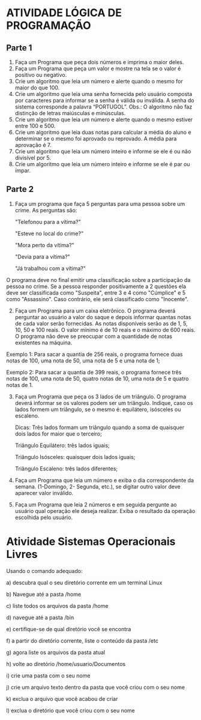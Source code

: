 # ATIVIDADE LÓGICA DE PROGRAMAÇÃO

## Parte 1

1. Faça um Programa que peça dois números e imprima o maior deles.
2. Faça um Programa que peça um valor e mostre na tela se o valor é positivo ou negativo.
3. Crie um algoritmo que leia um número e alerte quando o mesmo for maior do que 100.
4. Crie um algoritmo que leia uma senha fornecida pelo usuário composta por caracteres para informar se a senha é válida ou inválida. A senha do sistema corresponde a palavra “PORTUGOL”. Obs.: O algoritmo não faz distinção de letras maiúsculas e minúsculas.
5. Crie um algoritmo que leia um número e alerte quando o mesmo estiver entre 100 e 500.
6. Crie um algoritmo que leia duas notas para calcular a média do aluno e determinar se o mesmo foi aprovado ou reprovado. A média para aprovação é 7.
7. Crie um algoritmo que leia um número inteiro e informe se ele é ou não divisível por 5.
8. Crie um algoritmo que leia um número inteiro e informe se ele é par ou ímpar.


## Parte 2

1. Faça um programa que faça 5 perguntas para uma pessoa sobre um crime. As perguntas são:
   
    "Telefonou para a vítima?"
   
    "Esteve no local do crime?"
   
    "Mora perto da vítima?"
   
    "Devia para a vítima?"
   
    "Já trabalhou com a vítima?"

O programa deve no final emitir uma classificação sobre a participação da pessoa no crime. Se a pessoa responder positivamente a 2 questões ela deve ser classificada como "Suspeita", entre 3 e 4 como "Cúmplice" e 5 como "Assassino". Caso contrário, ele será classificado como "Inocente".

2. Faça um Programa para um caixa eletrônico. O programa deverá perguntar ao usuário a valor do saque e depois informar quantas notas de cada valor serão fornecidas. As notas disponíveis serão as de 1, 5, 10, 50 e 100 reais. O valor mínimo é de 10 reais e o máximo de 600 reais. O programa não deve se preocupar com a quantidade de notas existentes na máquina.
   
Exemplo 1: Para sacar a quantia de 256 reais, o programa fornece duas notas de 100, uma nota de 50, uma nota de 5 e uma nota de 1;

Exemplo 2: Para sacar a quantia de 399 reais, o programa fornece três notas de 100, uma nota de 50, quatro notas de 10, uma nota de 5 e quatro notas de 1.

3. Faça um Programa que peça os 3 lados de um triângulo. O programa deverá informar se os valores podem ser um triângulo. Indique, caso os lados formem um triângulo, se o mesmo é: equilátero, isósceles ou escaleno.

    Dicas:
    Três lados formam um triângulo quando a soma de quaisquer dois lados for maior que o terceiro;
   
    Triângulo Equilátero: três lados iguais;
   
    Triângulo Isósceles: quaisquer dois lados iguais;
   
    Triângulo Escaleno: três lados diferentes;

4. Faça um Programa que leia um número e exiba o dia correspondente da semana. (1-Domingo, 2- Segunda, etc.), se digitar outro valor deve aparecer valor inválido.

5. Faça um Programa que leia 2 números e em seguida pergunte ao usuário qual operação ele deseja realizar. Exiba o resultado da operação escolhida pelo usuário.

# Atividade Sistemas Operacionais Livres

Usando o comando adequado:

a) descubra qual o seu diretório corrente em um terminal Linux

b) Navegue até a pasta /home

c) liste todos os arquivos da pasta /home

d) navegue até a pasta /bin

e) certifique-se de qual diretório você se encontra

f) a partir do diretório corrente, liste o conteúdo da pasta /etc

g) agora liste os arquivos da pasta atual

h) volte ao diretório /home/usuario/Documentos

i) crie uma pasta com o seu nome

j) crie um arquivo texto dentro da pasta que você criou com o seu nome

k) exclua o arquivo que você acabou de criar

l) exclua o diretório que você criou com o seu nome
